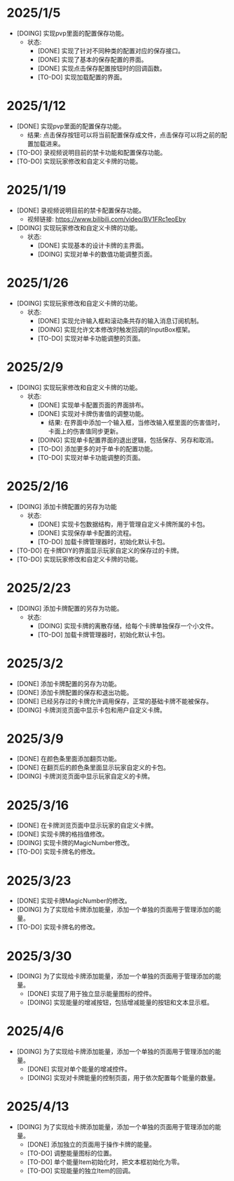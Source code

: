 # 2025/1/5
- [DOING] 实现pvp里面的配置保存功能。
	- 状态: 
		- [DONE] 实现了针对不同种类的配置对应的保存接口。
		- [DONE] 实现了基本的保存配置的界面。
		- [DONE] 实现点击保存配置按钮时的回调函数。
		- [TO-DO] 实现加载配置的界面。

# 2025/1/12
- [DONE] 实现pvp里面的配置保存功能。
	- 结果: 点击保存按钮可以将当前配置保存成文件，点击保存可以将之前的配置加载进来。
- [TO-DO] 录视频说明目前的禁卡功能和配置保存功能。
- [TO-DO] 实现玩家修改和自定义卡牌的功能。

# 2025/1/19
- [DONE] 录视频说明目前的禁卡配置保存功能。
	- 视频链接: https://www.bilibili.com/video/BV1FRc1eoEby
- [DOING] 实现玩家修改和自定义卡牌的功能。
	- 状态:
		- [DONE] 实现基本的设计卡牌的主界面。
		- [DOING] 实现对单卡的数值功能调整页面。

# 2025/1/26
- [DOING] 实现玩家修改和自定义卡牌的功能。
	- 状态:
		- [DONE] 实现允许输入框和滚动条共存的输入消息订阅机制。
		- [DOING] 实现允许文本修改时触发回调的InputBox框架。 
		- [TO-DO] 实现对单卡功能调整的页面。 

# 2025/2/9
- [DOING] 实现玩家修改和自定义卡牌的功能。
	- 状态:
		- [DONE] 实现单卡配置页面的界面排布。
		- [DONE] 实现对卡牌伤害值的调整功能。
			- 结果: 在界面中添加一个输入框，当修改输入框里面的伤害值时，卡面上的伤害值同步更新。
		- [DOING] 实现单卡配置界面的退出逻辑，包括保存、另存和取消。
		- [TO-DO] 添加更多的对于单卡的配置功能。
		- [TO-DO] 实现对单卡功能调整的页面。 

# 2025/2/16
- [DOING] 添加卡牌配置的另存为功能
	- 状态:
		- [DONE] 实现卡包数据结构，用于管理自定义卡牌所属的卡包。
		- [DONE] 实现保存单卡配置的流程。
		- [TO-DO] 加载卡牌管理器时，初始化默认卡包。
- [TO-DO] 在卡牌DIY的界面显示玩家自定义的保存过的卡牌。
- [TO-DO] 实现玩家修改和自定义卡牌的功能。

# 2025/2/23
- [DOING] 添加卡牌配置的另存为功能。
	- 状态:
		- [DOING] 实现卡牌的离散存储，给每个卡牌单独保存一个小文件。
		- [TO-DO] 加载卡牌管理器时，初始化默认卡包。

# 2025/3/2
- [DONE] 添加卡牌配置的另存为功能。
- [DONE] 添加卡牌配置的保存和退出功能。
- [DONE] 已经另存过的卡牌允许调用保存，正常的基础卡牌不能被保存。
- [DOING] 卡牌浏览页面中显示卡包和用户自定义卡牌。 

# 2025/3/9
- [DONE] 在颜色条里面添加翻页功能。
- [DONE] 在翻页后的颜色条里面显示玩家自定义的卡包。
- [DOING] 卡牌浏览页面中显示玩家自定义的卡牌。

# 2025/3/16
- [DONE] 在卡牌浏览页面中显示玩家的自定义卡牌。
- [DONE] 实现卡牌的格挡值修改。
- [DOING] 实现卡牌的MagicNumber修改。
- [TO-DO] 实现卡牌名的修改。

# 2025/3/23
- [DONE] 实现卡牌MagicNumber的修改。
- [DOING] 为了实现给卡牌添加能量，添加一个单独的页面用于管理添加的能量。
- [TO-DO] 实现卡牌名的修改。

# 2025/3/30
- [DOING] 为了实现给卡牌添加能量，添加一个单独的页面用于管理添加的能量。
	- [DONE] 实现了用于独立显示能量图标的控件。
	- [DOING] 实现能量的增减按钮，包括增减能量的按钮和文本显示框。

# 2025/4/6
- [DOING] 为了实现给卡牌添加能量，添加一个单独的页面用于管理添加的能量。
	- [DONE] 实现对单个能量的增减控件。
	- [DOING] 实现对卡牌能量的控制页面，用于依次配置每个能量的数量。

# 2025/4/13
- [DOING] 为了实现给卡牌添加能量，添加一个单独的页面用于管理添加的能量。
	- [DONE] 添加独立的页面用于操作卡牌的能量。
	- [TO-DO] 调整能量图标的位置。
	- [TO-DO] 单个能量Item初始化时，把文本框初始化为零。
	- [TO-DO] 实现能量的独立Item的回调。